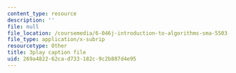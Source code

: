 ```yaml
---
content_type: resource
description: ''
file: null
file_location: /coursemedia/6-046j-introduction-to-algorithms-sma-5503-fall-2005/269a482262cad733182c9c2b887d4e95_mR_RUjsJnV8.srt
file_type: application/x-subrip
resourcetype: Other
title: 3play caption file
uid: 269a4822-62ca-d733-182c-9c2b887d4e95
---
```

